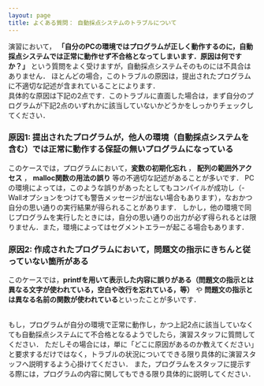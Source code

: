 ```yaml
---
layout: page
title: よくある質問： 自動採点システムのトラブルについて
---
```


演習において，
**「自分のPCの環境ではプログラムが正しく動作するのに，自動採点システムでは正常に動作せず不合格となってしまいます．原因は何ですか？」**
という質問をよく受けますが，自動採点システムそのものには不具合はありません．
ほとんどの場合，このトラブルの原因は，提出されたプログラムに不適切な記述が含まれていることによります．<br>
具体的な原因は下記の2点です．このトラブルに直面した場合は，まず自分のプログラムが下記2点のいずれかに該当していないかどうかをしっかりチェックしてください．

### 原因1: 提出されたプログラムが，他人の環境（自動採点システムを含む）では正常に動作する保証の無いプログラムになっている
  このケースでは，プログラムにおいて，**変数の初期化忘れ**
  ，
  **配列の範囲外アクセス**
  ，
  **malloc関数の用法の誤り**
  等の不適切な記述があることが多いです．
  PCの環境によっては，このような誤りがあったとしてもコンパイルが成功し（-Wallオプションをつけても警告メッセージが出ない場合もあります），なおかつ自分の思い通りの実行結果が得られることがあります．
  しかし，他の環境で同じプログラムを実行したときには，自分の思い通りの出力が必ず得られるとは限りません．また，環境によってはセグメントエラーが起こる場合もあります．

### 原因2: 作成されたプログラムにおいて，問題文の指示にきちんと従っていない箇所がある
  このケースでは，**printfを用いて表示した内容に誤りがある（問題文の指示とは異なる文字が使われている，空白や改行を忘れている，等）**
  や
  **問題文の指示とは異なる名前の関数が使われている**といったことが多いです．


<br>
もし，プログラムが自分の環境で正常に動作し，かつ上記2点に該当していなくても自動採点システムにて不合格となるようでしたら，演習スタッフに質問してください．
ただしその場合には，単に「どこに原因があるのか教えてください」と要求するだけではなく，トラブルの状況についてできる限り具体的に演習スタッフへ説明するよう心掛けてください．
また，プログラムをスタッフに提示する際には，プログラムの内容に関してもできる限り具体的に説明してください．
